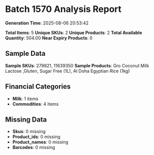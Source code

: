 # Batch 1570 Analysis Report

**Generation Time**: 2025-08-06 20:53:42

**Total Items**: 5
**Unique SKUs**: 2
**Unique Products**: 2
**Total Available Quantity**: 504.00
**Near Expiry Products**: 0

## Sample Data
**Sample SKUs**: 279821, 11639350
**Sample Products**: Gro Coconut Milk Lactose ,Gluten, Sugar Free (1L), Al Doha Egyptian Rice (1kg)

## Financial Categories
- **Milk**: 1 items
- **Commodities**: 4 items

## Missing Data
- **Skus**: 0 missing
- **Product_ids**: 0 missing
- **Product_names**: 0 missing
- **Barcodes**: 0 missing
